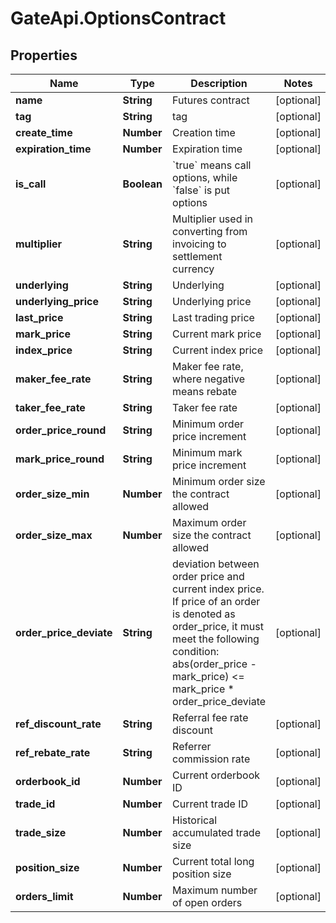 # GateApi.OptionsContract

## Properties

Name | Type | Description | Notes
------------ | ------------- | ------------- | -------------
**name** | **String** | Futures contract | [optional] 
**tag** | **String** | tag | [optional] 
**create_time** | **Number** | Creation time | [optional] 
**expiration_time** | **Number** | Expiration time | [optional] 
**is_call** | **Boolean** | &#x60;true&#x60; means call options, while &#x60;false&#x60; is put options | [optional] 
**multiplier** | **String** | Multiplier used in converting from invoicing to settlement currency | [optional] 
**underlying** | **String** | Underlying | [optional] 
**underlying_price** | **String** | Underlying price | [optional] 
**last_price** | **String** | Last trading price | [optional] 
**mark_price** | **String** | Current mark price | [optional] 
**index_price** | **String** | Current index price | [optional] 
**maker_fee_rate** | **String** | Maker fee rate, where negative means rebate | [optional] 
**taker_fee_rate** | **String** | Taker fee rate | [optional] 
**order_price_round** | **String** | Minimum order price increment | [optional] 
**mark_price_round** | **String** | Minimum mark price increment | [optional] 
**order_size_min** | **Number** | Minimum order size the contract allowed | [optional] 
**order_size_max** | **Number** | Maximum order size the contract allowed | [optional] 
**order_price_deviate** | **String** | deviation between order price and current index price. If price of an order is denoted as order_price, it must meet the following condition:      abs(order_price - mark_price) &lt;&#x3D; mark_price * order_price_deviate | [optional] 
**ref_discount_rate** | **String** | Referral fee rate discount | [optional] 
**ref_rebate_rate** | **String** | Referrer commission rate | [optional] 
**orderbook_id** | **Number** | Current orderbook ID | [optional] 
**trade_id** | **Number** | Current trade ID | [optional] 
**trade_size** | **Number** | Historical accumulated trade size | [optional] 
**position_size** | **Number** | Current total long position size | [optional] 
**orders_limit** | **Number** | Maximum number of open orders | [optional] 

